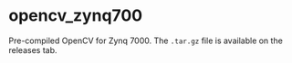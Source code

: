 # opencv_zynq700
Pre-compiled OpenCV for Zynq 7000. The `.tar.gz` file is available on the releases tab.
